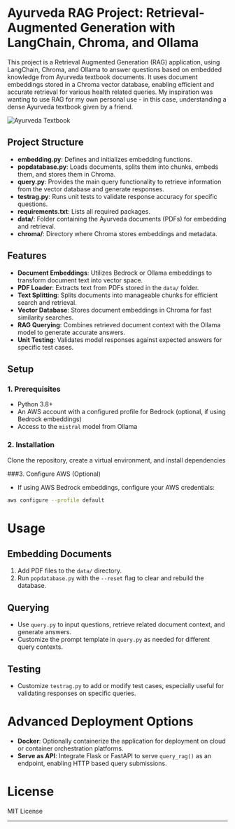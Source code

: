 # Ayurveda RAG Project: Retrieval-Augmented Generation with LangChain, Chroma, and Ollama

This project is a Retrieval Augmented Generation (RAG) application, using LangChain, Chroma, and Ollama to answer questions based on embedded knowledge from Ayurveda textbook documents. It uses document embeddings stored in a Chroma vector database, enabling efficient and accurate retrieval for various health related queries. My inspiration was wanting to use RAG for my own personal use - in this case, understanding a dense Ayurveda textbook given by a friend.

![Ayurveda Textbook](https://store.ayurveda.com/cdn/shop/products/textbook-volume1.jpg?v=1595863589&width=1048)

## Project Structure

- **embedding.py**: Defines and initializes embedding functions.
- **popdatabase.py**: Loads documents, splits them into chunks, embeds them, and stores them in Chroma.
- **query.py**: Provides the main query functionality to retrieve information from the vector database and generate responses.
- **testrag.py**: Runs unit tests to validate response accuracy for specific questions.
- **requirements.txt**: Lists all required packages.
- **data/**: Folder containing the Ayurveda documents (PDFs) for embedding and retrieval.
- **chroma/**: Directory where Chroma stores embeddings and metadata.

## Features

- **Document Embeddings**: Utilizes Bedrock or Ollama embeddings to transform document text into vector space.
- **PDF Loader**: Extracts text from PDFs stored in the `data/` folder.
- **Text Splitting**: Splits documents into manageable chunks for efficient search and retrieval.
- **Vector Database**: Stores document embeddings in Chroma for fast similarity searches.
- **RAG Querying**: Combines retrieved document context with the Ollama model to generate accurate answers.
- **Unit Testing**: Validates model responses against expected answers for specific test cases.

## Setup

### 1. Prerequisites

- Python 3.8+
- An AWS account with a configured profile for Bedrock (optional, if using Bedrock embeddings)
- Access to the `mistral` model from Ollama

### 2. Installation

Clone the repository, create a virtual environment, and install dependencies

###3. Configure AWS (Optional)
- If using AWS Bedrock embeddings, configure your AWS credentials:

```bash
aws configure --profile default
```

# Usage

## Embedding Documents

1. Add PDF files to the `data/` directory.
2. Run `popdatabase.py` with the `--reset` flag to clear and rebuild the database.

## Querying

- Use `query.py` to input questions, retrieve related document context, and generate answers.
- Customize the prompt template in `query.py` as needed for different query contexts.

## Testing

- Customize `testrag.py` to add or modify test cases, especially useful for validating responses on specific queries.

# Advanced Deployment Options

- **Docker**: Optionally containerize the application for deployment on cloud or container orchestration platforms.
- **Serve as API**: Integrate Flask or FastAPI to serve `query_rag()` as an endpoint, enabling HTTP based query submissions.

# License

MIT License

---
